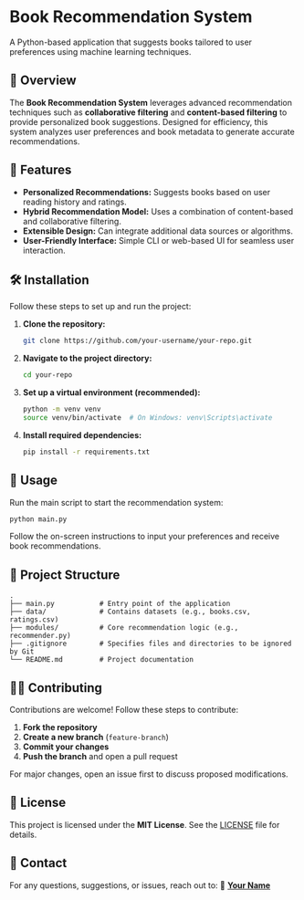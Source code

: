 # Book Recommendation System

A Python-based application that suggests books tailored to user preferences using machine learning techniques.

## 📌 Overview
The **Book Recommendation System** leverages advanced recommendation techniques such as **collaborative filtering** and **content-based filtering** to provide personalized book suggestions. Designed for efficiency, this system analyzes user preferences and book metadata to generate accurate recommendations.

## 🚀 Features
- **Personalized Recommendations:** Suggests books based on user reading history and ratings.
- **Hybrid Recommendation Model:** Uses a combination of content-based and collaborative filtering.
- **Extensible Design:** Can integrate additional data sources or algorithms.
- **User-Friendly Interface:** Simple CLI or web-based UI for seamless user interaction.

## 🛠️ Installation
Follow these steps to set up and run the project:

1. **Clone the repository:**
   ```bash
   git clone https://github.com/your-username/your-repo.git
   ```

2. **Navigate to the project directory:**
   ```bash
   cd your-repo
   ```

3. **Set up a virtual environment (recommended):**
   ```bash
   python -m venv venv
   source venv/bin/activate  # On Windows: venv\Scripts\activate
   ```

4. **Install required dependencies:**
   ```bash
   pip install -r requirements.txt
   ```

## 🎯 Usage
Run the main script to start the recommendation system:

```bash
python main.py
```

Follow the on-screen instructions to input your preferences and receive book recommendations.

## 📂 Project Structure
```
.
├── main.py           # Entry point of the application
├── data/             # Contains datasets (e.g., books.csv, ratings.csv)
├── modules/          # Core recommendation logic (e.g., recommender.py)
├── .gitignore        # Specifies files and directories to be ignored by Git
└── README.md         # Project documentation
```

## 👨‍💻 Contributing
Contributions are welcome! Follow these steps to contribute:
1. **Fork the repository**
2. **Create a new branch** (`feature-branch`)
3. **Commit your changes**
4. **Push the branch** and open a pull request

For major changes, open an issue first to discuss proposed modifications.

## 📜 License
This project is licensed under the **MIT License**. See the [LICENSE](LICENSE) file for details.

## 📩 Contact
For any questions, suggestions, or issues, reach out to:
📧 **[Your Name](mailto:your-email@example.com)**
